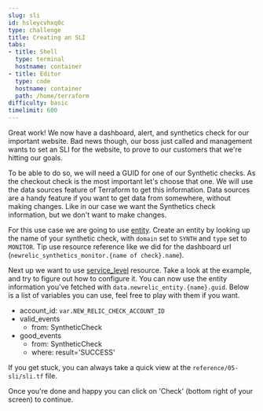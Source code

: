 ```yaml
---
slug: sli
id: hsleycvhxq0c
type: challenge
title: Creating an SLI
tabs:
- title: Shell
  type: terminal
  hostname: container
- title: Editor
  type: code
  hostname: container
  path: /home/terraform
difficulty: basic
timelimit: 600
---
```


Great work! We now have a dashboard, alert, and synthetics check for our important website. Bad news though, our boss just called and management wants to set an SLI for the website, to prove to our customers that we're hitting our goals.

To be able to do so, we will need a GUID for one of our Synthetic checks. As the checkout check is the most important let's choose that one. We will use the data sources feature of Terraform to get this information. Data sources are a handy feature if you want to get data from somewhere, without making changes. Like in our case we want the Synthetics check information, but we don't want to make changes.

For this use case we are going to use [entity](https://registry.terraform.io/providers/newrelic/newrelic/latest/docs/data-sources/entity). Create an entity by looking up the name of your synthetic check, with `domain` set to `SYNTH` and `type` set to `MONITOR`. Tip use resource reference like we did for the dashboard url (`newrelic_synthetics_monitor.{name of check}.name`).

Next up we want to use [service_level](https://registry.terraform.io/providers/newrelic/newrelic/latest/docs/resources/service_level) resource. Take a look at the example, and try to figure out how to configure it. You can now use the entity information you've fetched with `data.newrelic_entity.{name}.guid`. Below is a list of variables you can use, feel free to play with them if you want.

- account_id: `var.NEW_RELIC_CHECK_ACCOUNT_ID`
- valid_events
  - from: SyntheticCheck
- good_events
  - from: SyntheticCheck
  - where: result='SUCCESS'

If you get stuck, you can always take a quick view at the `reference/05-sli/sli.tf` file.

Once you're done and happy you can click on 'Check' (bottom right of your screen) to continue.

